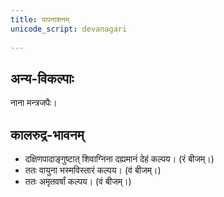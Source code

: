 ```yaml
---
title: पापनाशनम्
unicode_script: devanagari  
  
---
```


## अन्य-विकल्पाः

नाना मन्त्रजपैः।

## कालरुद्र-भावनम्

- दक्षिणपादाङ्गुष्टात् शिवाग्निना दह्यमानं देहं कल्पय। (रं बीजम्।)
-  ततः वायुना भस्मविस्तारं कल्पय। (वं बीजम्।)
- ततः अमृतवर्षां कल्पय। (वं बीजम्।)
